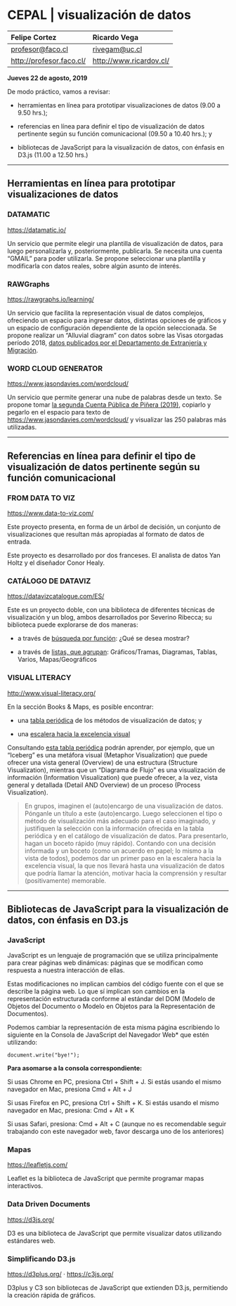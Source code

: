 # CEPAL | visualización de datos

| Felipe Cortez            |  Ricardo Vega           |
|:-------------------------|:------------------------|
| profesor@faco.cl         | rivegam@uc.cl           |
| http://profesor.faco.cl/ | http://www.ricardov.cl/ | 

**Jueves 22 de agosto, 2019**

De modo práctico, vamos a revisar:

- herramientas en línea para prototipar visualizaciones de datos (9.00 a 9.50 hrs.);

- referencias en línea para definir el tipo de visualización de datos pertinente según su función comunicacional (09.50 a 10.40 hrs.); y

- bibliotecas de JavaScript para la visualización de datos, con énfasis en D3.js (11.00 a 12.50 hrs.)

- - - - - - - - -

## Herramientas en línea para prototipar visualizaciones de datos

### DATAMATIC
https://datamatic.io/

Un servicio que permite elegir una plantilla de visualización de datos, para luego personalizarla y, posteriormente, publicarla. Se necesita una cuenta “GMAIL” para poder utilizarla. Se propone seleccionar una plantilla y modificarla con datos reales, sobre algún asunto de interés.

### RAWGraphs
https://rawgraphs.io/learning/ 

Un servicio que facilita la representación visual de datos complejos, ofreciendo un espacio para ingresar datos, distintas opciones de gráficos y un espacio de configuración dependiente de la opción seleccionada. Se propone realizar un “Alluvial diagram” con datos sobre las Visas otorgadas período 2018, [datos publicados por el Departamento de Extranjería y Migración](https://www.extranjeria.gob.cl/estadisticas-migratorias/).

### WORD CLOUD GENERATOR 
https://www.jasondavies.com/wordcloud/ 

Un servicio que permite generar una nube de palabras desde un texto. Se propone tomar [la segunda Cuenta Pública de Piñera (2019)](https://prensa.presidencia.cl/discurso.aspx?id=96642), copiarlo y pegarlo en el espacio para texto de https://www.jasondavies.com/wordcloud/  y visualizar las 250 palabras más utilizadas.

- - - - - - - - -

## Referencias en línea para definir el tipo de visualización de datos pertinente según su función comunicacional

### FROM DATA TO VIZ
https://www.data-to-viz.com/

Este proyecto presenta, en forma de un árbol de decisión, un conjunto de visualizaciones que resultan más apropiadas al formato de datos de entrada.

Este proyecto es desarrollado por dos franceses. El analista de datos Yan Holtz y el diseñador Conor Healy.

### CATÁLOGO DE DATAVIZ
https://datavizcatalogue.com/ES/

Este es un proyecto doble, con una biblioteca de diferentes técnicas de visualización y un blog, ambos desarrollados por Severino Ribecca; su biblioteca puede explorarse de dos maneras:

- a través de [búsqueda por función](https://datavizcatalogue.com/ES/buscar.html): ¿Qué se desea mostrar?

- a través de [listas, que agrupan](https://datavizcatalogue.com/ES/ver_por_lista.html): Gráficos/Tramas, Diagramas, Tablas, Varios, Mapas/Geográficos

### VISUAL LITERACY
http://www.visual-literacy.org/

En la sección Books & Maps, es posible encontrar:

- una [tabla periódica](http://www.visual-literacy.org/periodic_table/periodic_table.html) de los métodos de visualización de datos; y

- una [escalera hacia la excelencia visual](http://www.visual-literacy.org/stairs_of_viz/stairs_of_viz.html) 

Consultando [esta tabla periódica](http://www.visual-literacy.org/periodic_table/periodic_table.html) podrán aprender, por ejemplo, que un “Iceberg” es una metáfora visual (Metaphor Visualization) que puede ofrecer una vista general (Overview) de una estructura (Structure Visualization), mientras que un “Diagrama de Flujo” es una visualización de información (Information Visualization) que puede ofrecer, a la vez, vista general y detallada (Detail AND Overview) de un proceso (Process Visualization). 

> En grupos, imaginen el (auto)encargo de una visualización de datos. Pónganle un título a este (auto)encargo. Luego seleccionen el tipo o método de visualización más adecuado para el caso imaginado, y justifiquen la selección con la información ofrecida en la tabla periódica y en el catálogo de visualización de datos. Para presentarlo, hagan un boceto rápido (muy rápido). Contando con una decisión informada y un boceto (como un acuerdo en papel; lo mismo a la vista de todos), podemos dar un primer paso en la escalera hacia la excelencia visual, la que nos llevará hasta una visualización de datos que podría llamar la atención, motivar hacia la comprensión y resultar (positivamente) memorable.

- - - - - - - - -

## Bibliotecas de JavaScript para la visualización de datos, con énfasis en D3.js

### JavaScript

JavaScript es un lenguaje de programación que se utiliza principalmente para crear páginas web dinámicas: páginas que se modifican como respuesta a nuestra interacción de ellas.

Estas modificaciones no implican cambios del código fuente con el que se describe la página web. Lo que sí implican son cambios en la representación estructurada conforme al estándar del DOM (Modelo de Objetos del Documento o Modelo en Objetos para la Representación de Documentos).

Podemos cambiar la representación de esta misma página escribiendo lo siguiente en la Consola de JavaScript del Navegador Web* que estén utilizando:

`document.write("bye!");`

**Para asomarse a la consola correspondiente:**

Si usas Chrome en PC, presiona Ctrl + Shift + J. Si estás usando el mismo navegador en Mac, presiona Cmd + Alt + J

Si usas Firefox en PC, presiona Ctrl + Shift + K. Si estás usando el mismo navegador en Mac, presiona: Cmd + Alt + K

Si usas Safari, presiona: Cmd + Alt + C (aunque no es recomendable seguir trabajando con este navegador web, favor descarga uno de los anteriores)

### Mapas

https://leafletjs.com/

Leaflet es la biblioteca de JavaScript que permite programar mapas interactivos.

### Data Driven Documents

https://d3js.org/

D3 es una biblioteca de JavaScript que permite visualizar datos utilizando estándares web.

### Simplificando D3.js

https://d3plus.org/ · https://c3js.org/

D3plus y C3 son bibliotecas de JavaScript que extienden D3.js, permitiendo la creación rápida de gráficos.
